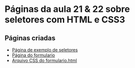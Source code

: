 # Páginas da aula 21 & 22 sobre seletores com HTML e CSS3

## Páginas criadas

- [Página de exemplo de seletores](./paginas/pagina1.html)
- [Página do formulario](./paginas/formulario.html)
- [Arquivo CSS do formulario.html](./estilos/style.css)
